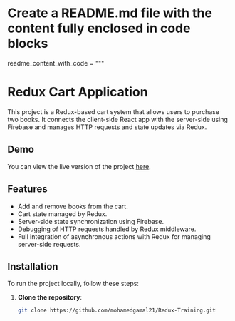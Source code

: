 # Create a README.md file with the content fully enclosed in code blocks
readme_content_with_code = """
# Redux Cart Application

This project is a Redux-based cart system that allows users to purchase two books. It connects the client-side React app with the server-side using Firebase and manages HTTP requests and state updates via Redux.

## Demo

You can view the live version of the project [here](https://mohamedgamal21.github.io/Redux-Training).

## Features

- Add and remove books from the cart.
- Cart state managed by Redux.
- Server-side state synchronization using Firebase.
- Debugging of HTTP requests handled by Redux middleware.
- Full integration of asynchronous actions with Redux for managing server-side requests.

## Installation

To run the project locally, follow these steps:

1. **Clone the repository**:
   ```bash
   git clone https://github.com/mohamedgamal21/Redux-Training.git
